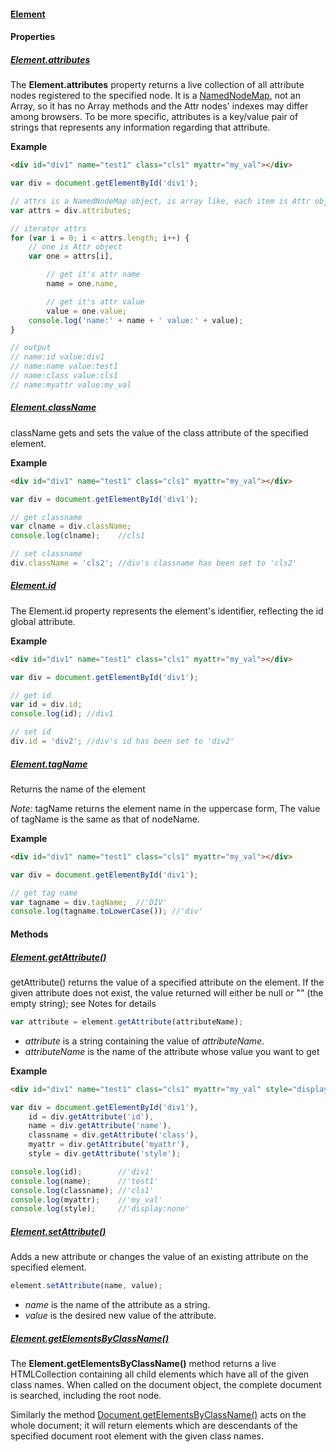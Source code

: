 #### [Element](https://developer.mozilla.org/en-US/docs/Web/API/Element)

#### Properties

##### [Element.attributes](https://developer.mozilla.org/en-US/docs/Web/API/Element/attributes)

The **Element.attributes** property returns a live collection of all attribute nodes registered to the specified node. It is a [NamedNodeMap](https://developer.mozilla.org/en-US/docs/Web/API/NamedNodeMap), not an Array, so it has no Array methods and the Attr nodes' indexes may differ among browsers. To be more specific, attributes is a key/value pair of strings that represents any information regarding that attribute.

**Example**

```html
<div id="div1" name="test1" class="cls1" myattr="my_val"></div>
```
```javascript
var div = document.getElementById('div1');

// attrs is a NamedNodeMap object, is array like, each item is Attr object
var attrs = div.attributes;

// iterator attrs
for (var i = 0; i < attrs.length; i++) {
    // one is Attr object
    var one = attrs[i],

        // get it's attr name
        name = one.name,

        // get it's attr value
        value = one.value;
    console.log('name:' + name + ' value:' + value);
}

// output
// name:id value:div1
// name:name value:test1
// name:class value:cls1
// name:myattr value:my_val
```

##### [Element.className](https://developer.mozilla.org/en-US/docs/Web/API/Element/className)

className gets and sets the value of the class attribute of the specified element.

**Example**

```html
<div id="div1" name="test1" class="cls1" myattr="my_val"></div>
```
```javascript
var div = document.getElementById('div1');

// get classname
var clname = div.className;
console.log(clname);    //cls1

// set classname
div.className = 'cls2'; //div's classname has been set to 'cls2'
```

##### [Element.id](https://developer.mozilla.org/en-US/docs/Web/API/Element/id)

The Element.id property represents the element's identifier, reflecting the id global attribute.

**Example**

```html
<div id="div1" name="test1" class="cls1" myattr="my_val"></div>
```
```javascript
var div = document.getElementById('div1');

// get id
var id = div.id;
console.log(id); //div1

// set id
div.id = 'div2'; //div's id has been set to 'div2'
```

##### [Element.tagName](https://developer.mozilla.org/en-US/docs/Web/API/Element/tagName)

Returns the name of the element

*Note:* tagName returns the element name in the uppercase form, The value of tagName is the same as that of nodeName.

**Example**

```html
<div id="div1" name="test1" class="cls1" myattr="my_val"></div>
```
```javascript
var div = document.getElementById('div1');

// get tag name
var tagname = div.tagName;  //'DIV'
console.log(tagname.toLowerCase()); //'div'
```

#### Methods

##### [Element.getAttribute()](https://developer.mozilla.org/en-US/docs/Web/API/Element/getAttribute)

getAttribute() returns the value of a specified attribute on the element. If the given attribute does not exist, the value returned will either be null or "" (the empty string); see Notes for details

```javascript
var attribute = element.getAttribute(attributeName);
```
* *attribute* is a string containing the value of *attributeName*.
* *attributeName* is the name of the attribute whose value you want to get

**Example**

```html
<div id="div1" name="test1" class="cls1" myattr="my_val" style="display:none"></div>
```
```javascript
var div = document.getElementById('div1'),
    id = div.getAttribute('id'),
    name = div.getAttribute('name'),
    classname = div.getAttribute('class'),
    myattr = div.getAttribute('myattr'),
    style = div.getAttribute('style');

console.log(id);        //'div1'
console.log(name);      //'test1'
console.log(classname); //'cls1'
console.log(myattr);    //'my_val'
console.log(style);     //'display:none'
```

##### [Element.setAttribute()](https://developer.mozilla.org/en-US/docs/Web/API/Element/setAttribute)

Adds a new attribute or changes the value of an existing attribute on the specified element.

```javascript
element.setAttribute(name, value);
```
* *name* is the name of the attribute as a string.
* *value* is the desired new value of the attribute.


##### [Element.getElementsByClassName()](https://developer.mozilla.org/en-US/docs/Web/API/Element/getElementsByClassName)

The **Element.getElementsByClassName()** method returns a live HTMLCollection containing all child elements which have all of the given class names. When called on the document object, the complete document is searched, including the root node.

Similarly the method [Document.getElementsByClassName()](https://developer.mozilla.org/en-US/docs/Web/API/Document/getElementsByClassName) acts on the whole document; it will return elements which are descendants of the specified document root element with the given class names.

